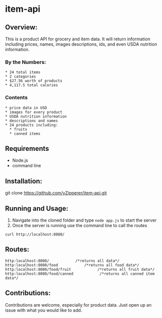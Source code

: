 # item-api

## Overview:
  This is a product API for grocery and item data. It will return information including prices, names, images descriptions, ids, and even USDA nutrition information.
  
  ### By the Numbers:
    * 24 total items
    * 2 categories
    * $27.56 worth of products
    * 4,117.5 total calories

  ### Contents
    * price data in USD
    * images for every product
    * USDA nutrition information
    * descriptions and names
    * 24 products including:
      * fruits
      * canned items
    


## Requirements

  * Node.js
  * command line

## Installation:
  
  git clone https://github.com/yZipperer/item-api.git
  
## Running and Usage:

  1. Navigate into the cloned folder and type ```node app.js``` to start the server
  2. Once the server is running use the command line to call the routes
  
  ```
  curl http://localhost:8080/
  ```
  
## Routes:

  ```
  http:localhost:8080/            /*returns all data*/
  http:localhost:8080/food            /*returns all food data*/
  http:localhost:8080/food/fruit            /*returns all fruit data*/
  http:localhost:8080/food/canned            /*returns all canned item data*/           
  ```

## Contributions:
  Contributions are welcome, especially for product data. Just open up an issue with what you would like to add.
